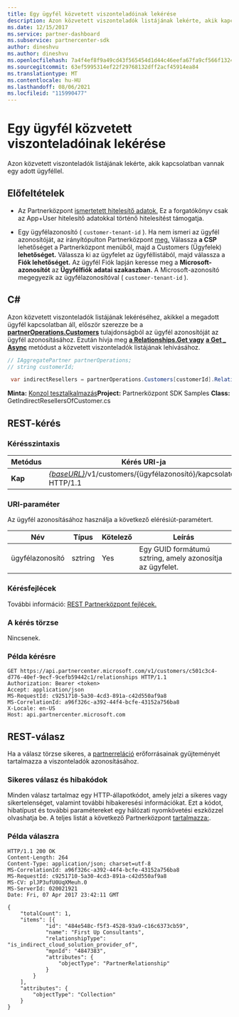 ```yaml
---
title: Egy ügyfél közvetett viszonteladóinak lekérése
description: Azon közvetett viszonteladók listájának lekérte, akik kapcsolatban vannak egy adott ügyféllel.
ms.date: 12/15/2017
ms.service: partner-dashboard
ms.subservice: partnercenter-sdk
author: dineshvu
ms.author: dineshvu
ms.openlocfilehash: 7a4f4ef8f9a49cd43f565454d1d44c46eefa67fa9cf566f132482f840db183ec
ms.sourcegitcommit: 63ef5995314ef22f29768132dff2acf45914ea84
ms.translationtype: MT
ms.contentlocale: hu-HU
ms.lasthandoff: 08/06/2021
ms.locfileid: "115990477"
---
```

# <a name="get-indirect-resellers-of-a-customer"></a>Egy ügyfél közvetett viszonteladóinak lekérése

Azon közvetett viszonteladók listájának lekérte, akik kapcsolatban vannak egy adott ügyféllel.

## <a name="prerequisites"></a>Előfeltételek

- Az Partnerközpont [ismertetett hitelesítő adatok.](partner-center-authentication.md) Ez a forgatókönyv csak az App+User hitelesítő adatokkal történő hitelesítést támogatja.

- Egy ügyfélazonosító ( `customer-tenant-id` ). Ha nem ismeri az ügyfél azonosítóját, az irányítópulton Partnerközpont [meg.](https://partner.microsoft.com/dashboard) Válassza **a CSP** lehetőséget a Partnerközpont menüből, majd a Customers (Ügyfelek) **lehetőséget.** Válassza ki az ügyfelet az ügyféllistából, majd válassza a **Fiók lehetőséget.** Az ügyfél Fiók lapján keresse meg a **Microsoft-azonosítót** az **Ügyfélfiók adatai szakaszban.** A Microsoft-azonosító megegyezik az ügyfélazonosítóval ( `customer-tenant-id` ).

## <a name="c"></a>C\#

Azon közvetett viszonteladók listájának lekéréséhez, akikkel a megadott ügyfél kapcsolatban áll, először szerezze be a [**partnerOperations.Customers**](/dotnet/api/microsoft.store.partnercenter.ipartner.relationships) tulajdonságból az ügyfél azonosítóját az ügyfél azonosításához. Ezután hívja meg [**a Relationships.Get vagy**](/dotnet/api/microsoft.store.partnercenter.relationships.icustomerrelationshipcollection.get) [**a Get \_ Async**](/dotnet/api/microsoft.store.partnercenter.relationships.icustomerrelationshipcollection.getasync) metódust a közvetett viszonteladók listájának lehívásához.

``` csharp
// IAggregatePartner partnerOperations;
// string customerId;

 var indirectResellers = partnerOperations.Customers[customerId].Relationships.Get();
```

**Minta:** [Konzol tesztalkalmazás](console-test-app.md)**Project:** Partnerközpont SDK Samples **Class:** GetIndirectResellersOfCustomer.cs

## <a name="rest-request"></a>REST-kérés

### <a name="request-syntax"></a>Kérésszintaxis

| Metódus  | Kérés URI-ja                                                                                   |
|---------|-----------------------------------------------------------------------------------------------|
| **Kap** | [*{baseURL}*](partner-center-rest-urls.md)/v1/customers/{ügyfélazonosító}/kapcsolatok HTTP/1.1 |

### <a name="uri-parameter"></a>URI-paraméter

Az ügyfél azonosításához használja a következő elérésiút-paramétert.

| Név        | Típus   | Kötelező | Leírás                                           |
|-------------|--------|----------|-------------------------------------------------------|
| ügyfélazonosító | sztring | Yes      | Egy GUID formátumú sztring, amely azonosítja az ügyfelet. |

### <a name="request-headers"></a>Kérésfejlécek

További információ: [REST Partnerközpont fejlécek.](headers.md)

### <a name="request-body"></a>A kérés törzse

Nincsenek.

### <a name="request-example"></a>Példa kérésre

```http
GET https://api.partnercenter.microsoft.com/v1/customers/c501c3c4-d776-40ef-9ecf-9cefb59442c1/relationships HTTP/1.1
Authorization: Bearer <token>
Accept: application/json
MS-RequestId: c9251710-5a30-4cd3-891a-c42d550af9a8
MS-CorrelationId: a96f326c-a392-44f4-bcfe-43152a756ba8
X-Locale: en-US
Host: api.partnercenter.microsoft.com
```

## <a name="rest-response"></a>REST-válasz

Ha a válasz törzse sikeres, a [partnerreláció](relationships-resources.md) erőforrásainak gyűjteményét tartalmazza a viszonteladók azonosításához.

### <a name="response-success-and-error-codes"></a>Sikeres válasz és hibakódok

Minden válasz tartalmaz egy HTTP-állapotkódot, amely jelzi a sikeres vagy sikertelenséget, valamint további hibakeresési információkat. Ezt a kódot, hibatípust és további paramétereket egy hálózati nyomkövetési eszközzel olvashatja be. A teljes listát a következő Partnerközpont [tartalmazza:](error-codes.md).

### <a name="response-example"></a>Példa válaszra

```http
HTTP/1.1 200 OK
Content-Length: 264
Content-Type: application/json; charset=utf-8
MS-CorrelationId: a96f326c-a392-44f4-bcfe-43152a756ba8
MS-RequestId: c9251710-5a30-4cd3-891a-c42d550af9a8
MS-CV: plJP3ufU0UqXMeuh.0
MS-ServerId: 020021921
Date: Fri, 07 Apr 2017 23:42:11 GMT

{
    "totalCount": 1,
    "items": [{
            "id": "484e548c-f5f3-4528-93a9-c16c6373cb59",
            "name": "First Up Consultants",
            "relationshipType": "is_indirect_cloud_solution_provider_of",
            "mpnId": "4847383",
            "attributes": {
                "objectType": "PartnerRelationship"
            }
        }
    ],
    "attributes": {
        "objectType": "Collection"
    }
}
```
